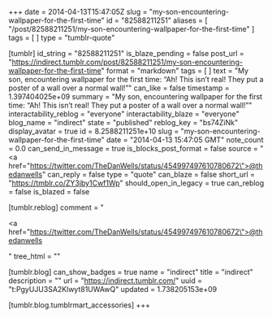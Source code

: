 +++
date = 2014-04-13T15:47:05Z
slug = "my-son-encountering-wallpaper-for-the-first-time"
id = "82588211251"
aliases = [ "/post/82588211251/my-son-encountering-wallpaper-for-the-first-time" ]
tags = [ ]
type = "tumblr-quote"

[tumblr]
id_string = "82588211251"
is_blaze_pending = false
post_url = "https://indirect.tumblr.com/post/82588211251/my-son-encountering-wallpaper-for-the-first-time"
format = "markdown"
tags = [ ]
text = "My son, encountering wallpaper for the first time: &ldquo;Ah! This isn&rsquo;t real! They put a poster of a wall over a normal wall!&rdquo;"
can_like = false
timestamp = 1.397404025e+09
summary = "My son, encountering wallpaper for the first time: “Ah! This isn’t real! They put a poster of a wall over a normal wall!”"
interactability_reblog = "everyone"
interactability_blaze = "everyone"
blog_name = "indirect"
state = "published"
reblog_key = "bs74ZiNk"
display_avatar = true
id = 8.2588211251e+10
slug = "my-son-encountering-wallpaper-for-the-first-time"
date = "2014-04-13 15:47:05 GMT"
note_count = 0.0
can_send_in_message = true
is_blocks_post_format = false
source = "<a href=\"https://twitter.com/TheDanWells/status/454997497610780672\">@thedanwells</a>"
can_reply = false
type = "quote"
can_blaze = false
short_url = "https://tmblr.co/ZY3jby1Cwf1Wp"
should_open_in_legacy = true
can_reblog = false
is_blazed = false

[tumblr.reblog]
comment = "<p><a href=\"https://twitter.com/TheDanWells/status/454997497610780672\">@thedanwells</a></p>"
tree_html = ""

[tumblr.blog]
can_show_badges = true
name = "indirect"
title = "indirect"
description = ""
url = "https://indirect.tumblr.com/"
uuid = "t:PgyUJU3SA2Klwyt81UWAwQ"
updated = 1.738205153e+09

[tumblr.blog.tumblrmart_accessories]
+++
